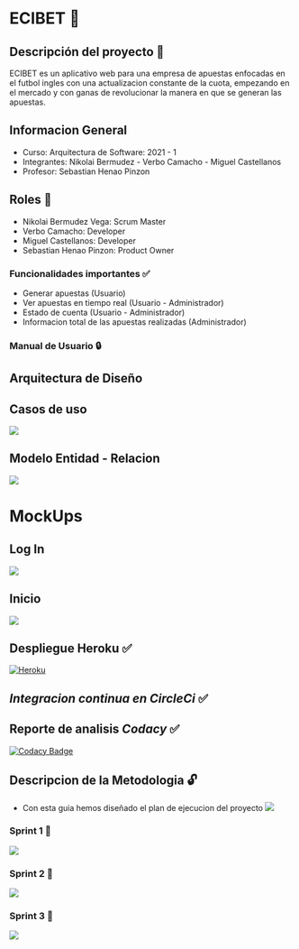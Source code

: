 # ECIBET :gem:

## Descripción del proyecto :currency_exchange:
ECIBET es un aplicativo web para una empresa de apuestas enfocadas en el futbol ingles con una actualizacion constante de la cuota, empezando en el mercado y con ganas de revolucionar la manera en que se generan las apuestas.

## Informacion General
- Curso: Arquitectura de Software: 2021 - 1
- Integrantes: Nikolai Bermudez - Verbo Camacho - Miguel Castellanos
- Profesor: Sebastian Henao Pinzon

## Roles :bell:
- Nikolai Bermudez Vega: Scrum Master
- Verbo Camacho: Developer
- Miguel Castellanos: Developer
- Sebastian Henao Pinzon: Product Owner


### Funcionalidades importantes :white_check_mark:
- Generar apuestas (Usuario)
- Ver apuestas en tiempo real (Usuario - Administrador)
- Estado de cuenta (Usuario - Administrador)
- Informacion total de las apuestas realizadas (Administrador)

### Manual de Usuario :lock:

## Arquitectura de Diseño
## Casos de uso
![](img/Casos_de_uso.jpg)

## Modelo Entidad - Relacion
![](img/image.png)

# MockUps
## Log In
![](img/Log.jpeg)
## Inicio
![](img/Inicio.jpeg)

## Despliegue Heroku :white_check_mark:
[![Heroku](img/heroku.png)](http://ecibets.herokuapp.com)

## *Integracion continua en CircleCi* :white_check_mark:
## Reporte de analisis *Codacy* :white_check_mark:
[![Codacy Badge](https://app.codacy.com/project/badge/Grade/9c5a8e845ac94857ab11ec72cb0afd78)](https://www.codacy.com/gh/ECIBET/ECI-BET-PROJECT/dashboard?utm_source=github.com&amp;utm_medium=referral&amp;utm_content=ECIBET/ECI-BET-PROJECT&amp;utm_campaign=Badge_Grade)

## Descripcion de la Metodologia :unlock:
- Con esta guia hemos diseñado el plan de ejecucion del proyecto
![](img/puntos.jpg)
### Sprint 1 :100:
![](img/sprint-1.jpg)
### Sprint 2 :100:
![](img/sprint-2.jpg)
### Sprint 3 :100:
![](img/sprint-3.jpg)



